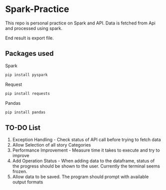 # Spark-Practice

This repo is personal practice on Spark and API.
Data is fetched from Api and processed using spark.

End result is export file.


## Packages used
Spark
```bash
pip install pyspark
```
Request
```bash
pip install requests
```
Pandas
```bash
pip install pandas
```

## TO-DO List
1. Exception Handling - Check status of API call before trying to fetch data
2. Allow Selection of all story Categories
3. Performance Improvement - Measure time it takes to execute and try to improve
4. Add Operation Status - When adding data to the dataframe, status of the progress should be shown to the user.
Currently the terminal seems frozen.
5. Allow data to be saved. The program should prompt with available output formats


